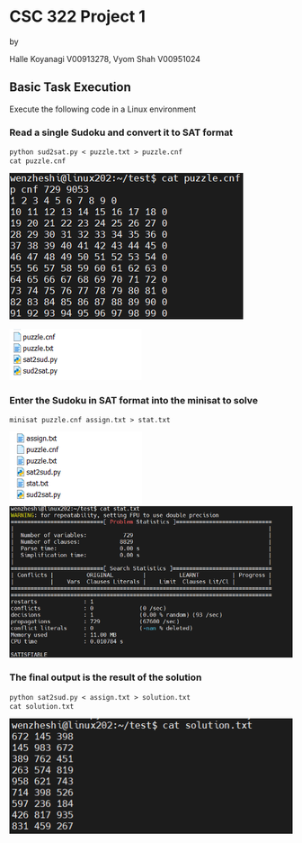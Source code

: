 # CSC 322 Project 1
by

Halle Koyanagi V00913278,
Vyom Shah V00951024

## Basic Task Execution

Execute the following code in a Linux environment
### Read a single Sudoku and convert it to SAT format
~~~
python sud2sat.py < puzzle.txt > puzzle.cnf
cat puzzle.cnf
~~~
![Alt text](image.png)

![Alt text](image-1.png)

### Enter the Sudoku in SAT format into the minisat to solve
~~~
minisat puzzle.cnf assign.txt > stat.txt
~~~
![Alt text](image-2.png)
![Alt text](image-3.png)

### The final output is the result of the solution
~~~
python sat2sud.py < assign.txt > solution.txt
cat solution.txt
~~~
![Alt text](image-4.png)
